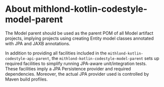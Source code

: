 # About mithlond-kotlin-codestyle-model-parent

The Model parent should be used as the parent POM of all Model artifact projects, implying projects
using creating Entity model classes annotated with JPA and JAXB annotations.

In addition to providing all facilities included in the `mithlond-kotlin-codestyle-api-parent`, the 
`mithlond-kotlin-codestyle-model-parent` sets up required facilities to simplify running JPA-aware 
unit/integration tests. 
These facilities imply a JPA Persistence provider and required dependencies. Moreover, the actual JPA provider 
used is controlled by Maven build profiles.
